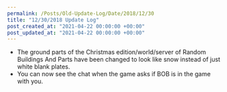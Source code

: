 ```yaml
---
permalink: /Posts/Old-Update-Log/Date/2018/12/30
title: "12/30/2018 Update Log"
post_created_at: "2021-04-22 00:00:00 +00:00"
post_updated_at: "2021-04-22 00:00:00 +00:00"
---
```


* The ground parts of the Christmas edition/world/server of Random Buildings And Parts have been changed to look like snow instead of just white blank plates.
* You can now see the chat when the game asks if BOB is in the game with you.